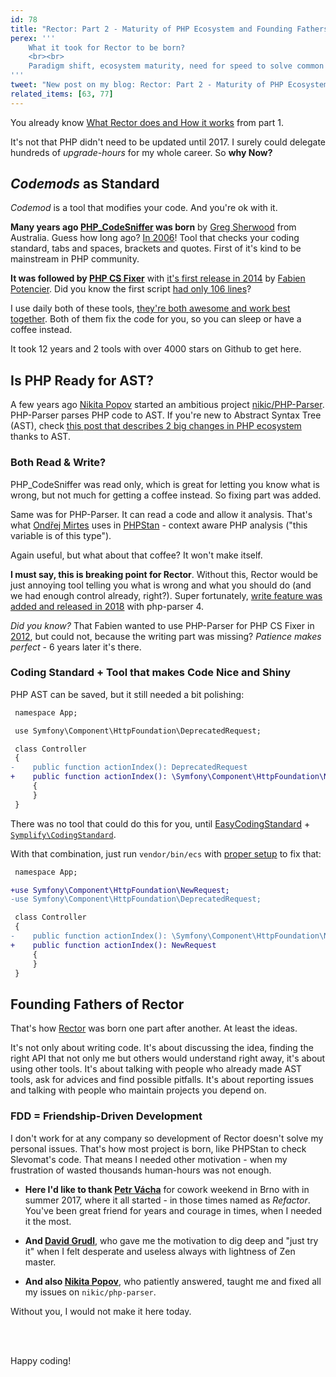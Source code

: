 ```yaml
---
id: 78
title: "Rector: Part 2 - Maturity of PHP Ecosystem and Founding Fathers"
perex: '''
    What it took for Rector to be born?
    <br><br>
    Paradigm shift, ecosystem maturity, need for speed to solve common problems community has. **And a great team you share [your work with](https://austinkleon.com/show-your-work/) that feedbacks and reflects.**
'''
tweet: "New post on my blog: Rector: Part 2 - Maturity of PHP Ecosystem and Founding Fathers"
related_items: [63, 77]
---
```


You already know [What Rector does and How it works](/blog/2018/02/19/rector-part-1-what-and-how/) from part 1.

It's not that PHP didn't need to be updated until 2017. I surely could delegate hundreds of *upgrade-hours* for my whole career. So **why Now?**

## *Codemods* as Standard

*Codemod* is a tool that modifies your code. And you're ok with it.

**Many years ago [PHP_CodeSniffer](https://github.com/squizlabs/PHP_CodeSniffer) was born** by [Greg Sherwood](https://gregsherwood.blogspot.cz/search/label/PHP_CodeSniffer) from Australia. Guess how long ago? [In 2006](https://gregsherwood.blogspot.cz/2006/12/if-not-test-first-then-test-really-soon.html)! Tool that checks your coding standard, tabs and spaces, brackets and quotes. First of it's kind to be mainstream in PHP community.

**It was followed by [PHP CS Fixer](https://github.com/friendsofphp/php-cs-fixer)** with [it's first release in 2014](http://fabien.potencier.org/php-cs-fixer-finally-reaches-version-1-0.html) by [Fabien Potencier](http://fabien.potencier.org). Did you know the first script [had only 106 lines](https://gist.github.com/fabpot/3f25555dce956accd4dd)?
  
I use daily both of these tools, [they're both awesome and work best together](/blog/2017/05/03/combine-power-of-php-code-sniffer-and-php-cs-fixer-in-3-lines/). Both of them fix the code for you, so you can sleep or have a coffee instead.

It took 12 years and 2 tools with over 4000 stars on Github to get here.

## Is PHP Ready for AST?

A few years ago [Nikita Popov](https://nikic.github.io/) started an ambitious project [nikic/PHP-Parser](https://github.com/nikic/PHP-Parser). PHP-Parser parses PHP code to AST. If you're new to Abstract Syntax Tree (AST), check [this post that describes 2 big changes in PHP ecosystem](/blog/2017/11/06/wow-to-change-php-code-with-abstract-syntax-tree) thanks to AST.

### Both Read & Write?

PHP_CodeSniffer was read only, which is great for letting you know what is wrong, but not much for getting a coffee instead. So fixing part was added.

Same was for PHP-Parser. It can read a code and allow it analysis.
That's what [Ondřej Mirtes](https://ondrej.mirtes.cz/) uses in [PHPStan](/blog/2017/01/28/why-I-switched-scrutinizer-for-phpstan-and-you-should-too/) - context aware PHP analysis ("this variable is of this type").

Again useful, but what about that coffee? It won't make itself.

**I must say, this is breaking point for Rector**. Without this, Rector would be just annoying tool telling you what is wrong and what you should do (and we had enough control already, right?). Super fortunately, [write feature was added and released in 2018](https://github.com/nikic/PHP-Parser/blob/master/doc/component/Pretty_printing.markdown#formatting-preserving-pretty-printing) with php-parser 4.

*Did you know?* That Fabien wanted to use PHP-Parser for PHP CS Fixer in [2012](https://github.com/nikic/PHP-Parser/issues/41), but could not, because the writing part was missing? *Patience makes perfect* - 6 years later it's there. 

### Coding Standard + Tool that makes Code Nice and Shiny

PHP AST can be saved, but it still needed a bit polishing:

```diff
 namespace App;

 use Symfony\Component\HttpFoundation\DeprecatedRequest;

 class Controller
 {
-    public function actionIndex(): DeprecatedRequest
+    public function actionIndex(): \Symfony\Component\HttpFoundation\NewRequest
     {
     }
 }
```

There was no tool that could do this for you, until [EasyCodingStandard](https://github.com/Symplify/EasyCodingStandard) + [`Symplify\CodingStandard`](https://github.com/Symplify/CodingStandard).

With that combination, just run `vendor/bin/ecs` with [proper setup](https://github.com/Symplify/CodingStandard#types-should-not-be-referenced-via-a-fullypartially-qualified-name-but-via-a-use-statement) to fix that:

```diff
 namespace App;

+use Symfony\Component\HttpFoundation\NewRequest;
-use Symfony\Component\HttpFoundation\DeprecatedRequest;

 class Controller
 {
-    public function actionIndex(): \Symfony\Component\HttpFoundation\NewRequest
+    public function actionIndex(): NewRequest
     {
     }
 }
```

## Founding Fathers of Rector

That's how [Rector](https://github.com/rectorphp/rector) was born one part after another. At least the ideas.

It's not only about writing code. It's about discussing the idea, finding the right API that not only me but others would understand right away, it's about using other tools. It's about talking with people who already made AST tools, ask for advices and find possible pitfalls. It's about reporting issues and talking with people who maintain  projects you depend on.

### FDD = Friendship-Driven Development

I don't work for at any company so development of Rector doesn't solve my personal issues. That's how most project is born, like PHPStan to check Slevomat's code. That means I needed other motivation - when my frustration of wasted thousands human-hours was not enough. 
 
- **Here I'd like to thank [Petr Vácha](http://petrvacha.com/)** for cowork weekend in Brno with in summer 2017, where it all started - in those times named as *Refactor*. You've been great friend for years and courage in times, when I needed it the most.
 
- **And [David Grudl](https://davidgrudl.com/)**, who gave me the motivation to dig deep and "just try it" when I felt desperate and useless always with lightness of Zen master. 

- **And also [Nikita Popov](http://nikic.github.com/)**, who patiently answered, taught me and fixed all my issues on `nikic/php-parser`. 

Without you, I would not make it here today.

<br><br>

Happy coding!
